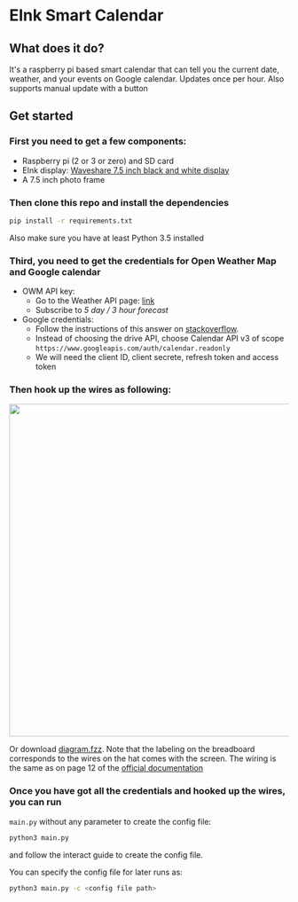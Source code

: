# EInk Smart Calendar

## What does it do?
It's a raspberry pi based smart calendar that can tell you the current date, 
weather, and your events on Google calendar. Updates once per hour. Also supports
manual update with a button

## Get started
### First you need to get a few components:
 * Raspberry pi (2 or 3 or zero) and SD card
 * EInk display: [Waveshare 7.5 inch black and white display](https://www.waveshare.com/7.5inch-e-paper-hat.htm)
 * A 7.5 inch photo frame
 
### Then clone this repo and install the dependencies
```bash
pip install -r requirements.txt
```
Also make sure you have at least Python 3.5 installed

### Third, you need to get the credentials for Open Weather Map and Google calendar
 * OWM API key:
   * Go to the Weather API page: [link](https://openweathermap.org/api)
   * Subscribe to *5 day / 3 hour forecast*
 * Google credentials:
   * Follow the instructions of this answer on [stackoverflow](https://stackoverflow.com/a/19766913/4434038).
   * Instead of choosing the drive API, choose Calendar API v3 of scope
     `https://www.googleapis.com/auth/calendar.readonly`
   * We will need the client ID, client secrete, refresh token and access token
   
### Then hook up the wires as following:

<img src="https://raw.githubusercontent.com/Zonglin-Li6565/EInk-Calendar/master/diagram.png" width="600" class="center">

Or download [diagram.fzz](https://github.com/Zonglin-Li6565/EInk-Calendar/blob/master/diagram.fzz). Note that the labeling on 
the breadboard corresponds to the wires on the hat comes with the screen. The wiring is the same as on page 12 of the 
[official documentation](https://www.waveshare.com/w/upload/7/74/7.5inch-e-paper-hat-user-manual-en.pdf)
   
### Once you have got all the credentials and hooked up the wires, you can run 
`main.py` without any parameter to create the config file:
```bash
python3 main.py
```
and follow the interact guide to create the config file.

You can specify the config file for later runs as:
```bash
python3 main.py -c <config file path>
```
